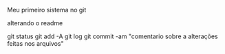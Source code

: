Meu primeiro sistema no git


alterando o readme

git status
git add -A
git log
git commit -am "comentario sobre a alterações feitas nos arquivos"